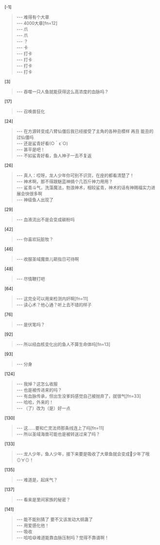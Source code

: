 
[-1] 
>--- 难得有个大章<br>
>--- 4000大章[fn=12]<br>
>--- 爪<br>
>--- 爪<br>
>--- ？<br>
>--- 卡<br>
>--- 打卡<br>
>--- 打卡<br>
>--- 打卡<br>
>--- 打卡<br>

[3] 
>--- 吞噬一只人鱼就能获得这么高浓度的血脉吗？<br>

[17] 
>--- 召唤兽狂化<br>

[24] 
>--- 在方源转变成八臂仙僵后我已经接受了主角的各种丑模样 再丑 能丑的过仙僵吗<br>
>--- 还是鲨青好看(○｀ε´○)<br>
>--- 甚平是吧！<br>
>--- 不如鲨青好看，鱼人神子一去不复返<br>

[26] 
>--- 真人：哎呀，龙人少年你可别不识货，在座的都看清楚了！<br>
>--- 神术啊，那不得跟魅蓝神搞个几百斤神力用用？<br>
>--- 鲨青斗气，洗藻魔法，勃浪神术，相较鲨青，神术的话有神赐福实力进展会快很多啊<br>
>--- 神级鱼人出现了<br>

[29] 
>--- 血液流出不是会变成碳粉吗<br>

[42] 
>--- 你喜欢玩脏牧？<br>

[46] 
>--- 收服圣域魔兽儿砸指日可待啊<br>

[48] 
>--- 尽情鞭打吧<br>

[64] 
>--- 这完全可以用来检测内奸啊[fn=11]<br>
>--- 读心术？他心通？听上去不错的样子<br>

[76] 
>--- 是伏笔吗？<br>

[92] 
>--- 所以经血核变化出的鱼人不算生命体吗[fn=13]<br>

[93] 
>--- 分身<br>

[124] 
>--- 我焯？这怎么收服<br>
>--- 也是被传进来的吗？<br>
>--- 有血脉传承，但出生没爹妈感觉自己被抛弃了，就很气[fn=33]<br>
>--- 哈哈，外来的！<br>
>--- （了）改为（是）好一点<br>

[130] 
>--- 这……要和亡灵法师那条线连上了吗[fn=11]<br>
>--- 所以圣域海兽可能也是被转送过来了吗？<br>

[133] 
>--- 龙人少年，鱼人少年，接下来要是吸收了大章鱼就会变成🐙少年了哦⊙∀⊙！<br>

[135] 
>--- 难道是，起床气？<br>

[137] 
>--- 看来是里间家族的秘密？<br>

[141] 
>--- 能不能别猜了 要不又该发动大纲蛊了<br>
>--- 用爱感化他！<br>
>--- 吸收<br>
>--- 哈哈😄难道能靠血脉压制吗？觉得不靠谱啊！<br>
